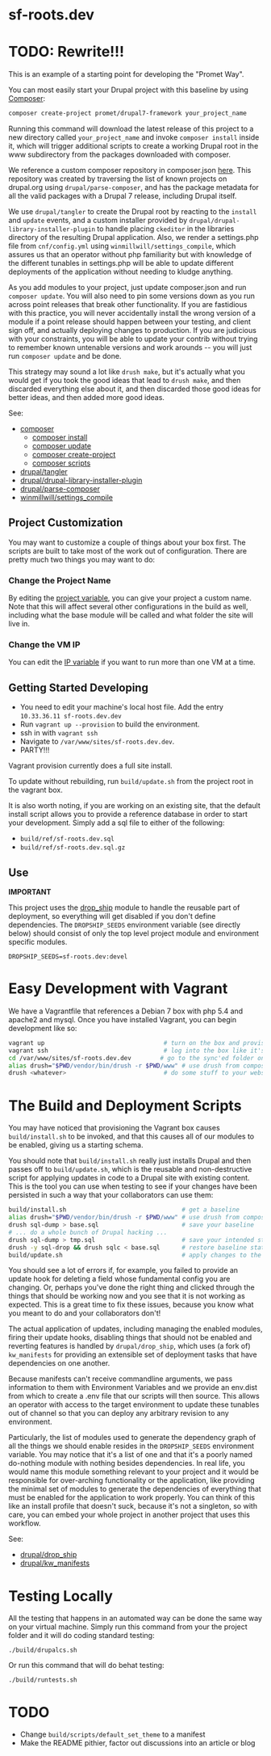 # sf-roots.dev
# TODO:  Rewrite!!!

This is an example of a starting point for developing the "Promet Way".

You can most easily start your Drupal project with this baseline by using
[Composer](getcomposer.org):

```bash
composer create-project promet/drupal7-framework your_project_name
```

Running this command will download the latest release of this project to a new
directory called `your_project_name` and invoke `composer install` inside it,
which will trigger additional scripts to create a working Drupal root in the www
subdirectory from the packages downloaded with composer.

We reference a custom composer repository in composer.json
[here](composer.json#L5-8). This repository was created by
traversing the list of known projects on drupal.org using
`drupal/parse-composer`, and has the package metadata for all the valid packages
with a Drupal 7 release, including Drupal itself.

We use `drupal/tangler` to create the Drupal root by reacting to the `install`
and `update` events, and a custom installer provided by
`drupal/drupal-library-installer-plugin` to handle placing `ckeditor` in the
libraries directory of the resulting Drupal application. Also, we render
a settings.php file from `cnf/config.yml` using `winmillwill/settings_compile`,
which assures us that an operator without php familiarity but with knowledge of
the different tunables in settings.php will be able to update different
deployments of the application without needing to kludge anything.

As you add modules to your project, just update composer.json and run `composer
update`. You will also need to pin some versions down as you run across point
releases that break other functionality. If you are fastidious with this
practice, you will never accidentally install the wrong version of a module if
a point release should happen between your testing, and client sign off, and
actually deploying changes to production. If you are judicious with your
constraints, you will be able to update your contrib without trying to remember
known untenable versions and work arounds -- you will just run `composer update`
and be done.

This strategy may sound a lot like `drush make`, but it's actually what you
would get if you took the good ideas that lead to `drush make`, and then
discarded everything else about it, and then discarded those good ideas for
better ideas, and then added more good ideas.

See:

* [composer](https://getcomposer.org)
  * [composer install](https://getcomposer.org/doc/03-cli.md#install)
  * [composer update](https://getcomposer.org/doc/03-cli.md#update)
  * [composer create-project](https://getcomposer.org/doc/03-cli.md#create-project)
  * [composer scripts](https://getcomposer.org/doc/articles/scripts.md)
* [drupal/tangler](https://packagist.org/packages/drupal/tangler)
* [drupal/drupal-library-installer-plugin](https://packagist.org/packages/drupal/drupal-library-installer-plugin)
* [drupal/parse-composer](https://packagist.org/packages/drupal/parse-composer)
* [winmillwill/settings_compile](https://packagist.org/packages/winmillwill/settings_compile)

## Project Customization

You may want to customize a couple of things about your box first. The scripts
are built to take most of the work out of configuration. There are pretty much
two things you may want to do:

### Change the Project Name

By editing the [project variable][CPN1], you can give your project a custom
name. Note that this will affect several other configurations in the build as
well, including what the base module will be called and what folder the site
will live in.

[CPN1]: https://github.com/promet/drupal7-framework/blob/master/Vagrantfile#L6

### Change the VM IP

You can edit the [IP variable][CVMIP1] if you want to run more than one VM at a
time.

[CVMIP1]: https://github.com/promet/drupal7-framework/blob/master/Vagrantfile#L5

## Getting Started Developing

* You need to edit your machine's local host file. Add the entry
  `10.33.36.11 sf-roots.dev.dev`
* Run `vagrant up --provision` to build the environment.
* ssh in with `vagrant ssh`
* Navigate to `/var/www/sites/sf-roots.dev.dev`.
* PARTY!!!

Vagrant provision currently does a full site install.

To update without rebuilding, run `build/update.sh` from the project root in
the vagrant box.

It is also worth noting, if you are working on an existing site, that the
default install script allows you to provide a reference database in order to
start your development. Simply add a sql file to either of the following:

* `build/ref/sf-roots.dev.sql`
* `build/ref/sf-roots.dev.sql.gz`

## Use

**IMPORTANT**

This project uses the [drop_ship]('github.com/promet/drop_ship') module to
handle the reusable part of deployment, so everything will get disabled if you
don't define dependencies. The `DROPSHIP_SEEDS` environment variable (see
directly below) should consist of only the top level project module and
environment specific modules.

`DROPSHIP_SEEDS=sf-roots.dev:devel`

# Easy Development with Vagrant

We have a Vagrantfile that references a Debian 7 box with php 5.4 and apache2
and mysql. Once you have installed Vagrant, you can begin development like so:

```bash
vagrant up                                 # turn on the box and provision it
vagrant ssh                                # log into the box like it's a server
cd /var/www/sites/sf-roots.dev.dev        # go to the sync'ed folder on the box
alias drush="$PWD/vendor/bin/drush -r $PWD/www" # use drush from composer
drush <whatever>                           # do some stuff to your website
```

# The Build and Deployment Scripts

You may have noticed that provisioning the Vagrant box causes `build/install.sh`
to be invoked, and that this causes all of our modules to be enabled, giving us
a starting schema.

You should note that `build/install.sh` really just installs Drupal and then
passes off to `build/update.sh`, which is the reusable and non-destructive
script for applying updates in code to a Drupal site with existing content. This
is the tool you can use when testing to see if your changes have been persisted
in such a way that your collaborators can use them:

```bash
build/install.sh                                # get a baseline
alias drush="$PWD/vendor/bin/drush -r $PWD/www" # use drush from composer
drush sql-dump > base.sql                       # save your baseline
# ... do a whole bunch of Drupal hacking ...
drush sql-dump > tmp.sql                        # save your intended state
drush -y sql-drop && drush sqlc < base.sql      # restore baseline state
build/update.sh                                 # apply changes to the baseline
```

You should see a lot of errors if, for example, you failed to provide an update
hook for deleting a field whose fundamental config you are changing. Or, perhaps
you've done the right thing and clicked through the things that should be
working now and you see that it is not working as expected. This is a great time
to fix these issues, because you know what you meant to do and your
collaborators don't!

The actual application of updates, including managing the enabled modules,
firing their update hooks, disabling things that should not be enabled and
reverting features is handled by `drupal/drop_ship`, which uses (a fork of)
`kw_manifests` for providing an extensible set of deployment tasks that have
dependencies on one another.

Because manifests can't receive commandline arguments, we pass information to
them with Environment Variables and we provide an env.dist from which to create
a .env file that our scripts will then source. This allows an operator with
access to the target environment to update these tunables out of channel so that
you can deploy any arbitrary revision to any environment.

Particularly, the list of modules used to generate the dependency graph of all
the things we should enable resides in the `DROPSHIP_SEEDS` environment
variable. You may notice that it's a list of one and that it's a poorly named
do-nothing module with nothing besides dependencies. In real life, you would
name this module something relevant to your project and it would be responsible
for over-arching functionality or the application, like providing the minimal
set of modules to generate the dependencies of everything that must be enabled
for the application to work properly. You can think of this like an install
profile that doesn't suck, because it's not a singleton, so with care, you can
embed your whole project in another project that uses this workflow.

See:

* [drupal/drop_ship](https://github.com/promet/drop_ship)
* [drupal/kw_manifests](https://github.com/promet/kw_manifests)

# Testing Locally

All the testing that happens in an automated way can be done the same way on
your virtual machine. Simply run this command from your the project folder and
it will do coding standard testing:

`./build/drupalcs.sh`

Or run this command that will do behat testing:

`./build/runtests.sh`

# TODO

* Change `build/scripts/default_set_theme` to a manifest
* Make the README pithier, factor out discussions into an article or blog
